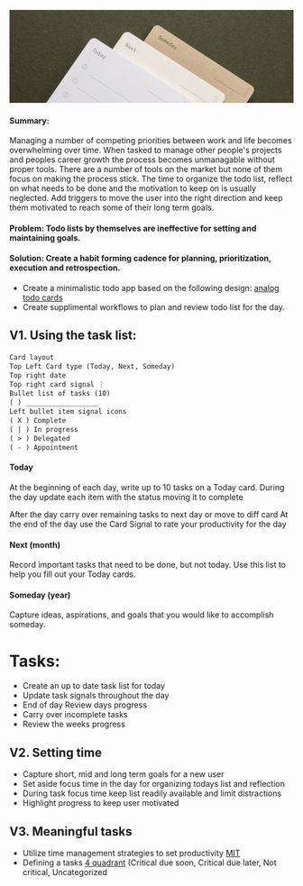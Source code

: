 ![](analog-bg.png)
#### Summary:
Managing a number of competing priorities between work and life becomes overwhelming over time. 
When tasked to manage other people's projects and peoples career growth the process becomes unmanagable without proper tools.
There are a number of tools on the market but none of them focus on making the process stick.
The time to organize the todo list, reflect on what needs to be done and the motivation to keep on is usually neglected.
Add triggers to move the user into the right direction and keep them motivated to reach some of their long term goals.

#### Problem: Todo lists by themselves are ineffective for setting and maintaining goals. 

#### Solution: Create a habit forming cadence for planning, prioritization, execution and retrospection.

- Create a minimalistic todo app based on the following design:
[analog todo cards](https://ugmonk.com/blogs/journal/analog-the-simplest-productivity-system)
- Create supplimental workflows to plan and review todo list for the day.


## V1. Using the task list:
```
Card layout
Top Left Card type (Today, Next, Someday)
Top right date
Top right card signal ⋮
Bullet list of tasks (10)
( ) __________________
Left bullet item signal icons
( X ) Complete
( | ) In progress
( > ) Delegated
( - ) Appointment
```

#### Today
At the beginning of each day, write up to 10 tasks on a Today card.
During the day update each item with the status moving it to complete

After the day carry over remaining tasks to next day or move to diff card
At the end of the day use the Card Signal to rate your productivity for the day

#### Next (month)
Record important tasks that need to be done, but not today.
Use this list to help you fill out your Today cards.

#### Someday (year)
Capture ideas, aspirations, and goals that you would like to accomplish someday.

# Tasks:
- Create an up to date task list for today 
- Update task signals throughout the day
- End of day Review days progress
- Carry over incomplete tasks
- Review the weeks progress


## V2. Setting time
- Capture short, mid and long term goals for a new user
- Set aside focus time in the day for organizing todays list and reflection
- During task focus time keep list readily available and limit distractions
- Highlight progress to keep user motivated

## V3. Meaningful tasks
- Utilize time management strategies to set productivity [MIT](https://www.calendar.com/blog/mit-time-management-strategy/)
- Defining a tasks [4 quadrant](https://appfluence.com/productivity/time-management-strategies-for-busy-people-using-the-4-quadrant-method/) 
  (Critical due soon, Critical due later, Not critical, Uncategorized
